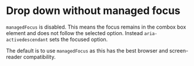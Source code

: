# Drop down without managed focus

`managedFocus` is disabled.  This means the focus remains in the combox box element
and does not follow the selected option.  Instead `aria-activedescendant` sets
the focused option.

The default is to use `managedFocus` as this has the best browser and screen-reader compatibility.
